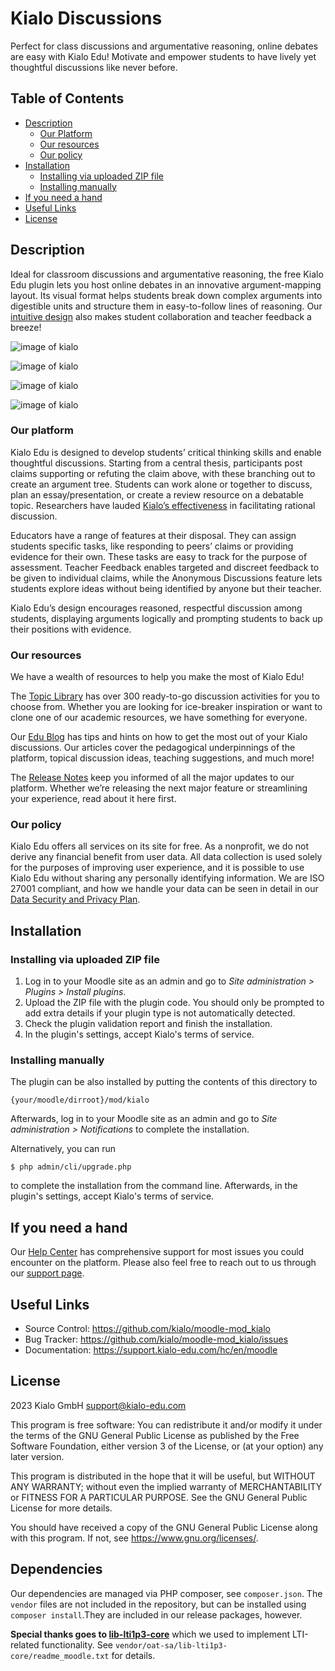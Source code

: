 # Kialo Discussions #

Perfect for class discussions and argumentative reasoning, online debates are easy with Kialo Edu!
Motivate and empower students to have lively yet thoughtful discussions like never before.

## Table of Contents  
- [Description](#description)
    - [Our Platform](#our-platform)
    - [Our resources](#our-resources )
    - [Our policy](#our-policy)
- [Installation](#installation)
    - [Installing via uploaded ZIP file](#installing-via-uploaded-zip-file)
    - [Installing manually](#installing-manually)
- [If you need a hand](#if-you-need-a-hand)
- [Useful Links](#useful-links)
- [License](#license)

## Description ##

Ideal for classroom discussions and argumentative reasoning, the free Kialo Edu plugin lets you host online debates in an innovative argument-mapping layout.
Its visual format helps students break down complex arguments into digestible units and structure them in easy-to-follow lines of reasoning.
Our [intuitive design](https://www.kialo-edu.com/p/eafa94b6-a86f-4540-88f4-2a6250115a26/94696) also makes student collaboration and teacher feedback a breeze!

![image of kialo](images/image3.png)</br>

![image of kialo](images/image4.png)</br>

![image of kialo](images/image2.png)</br>

![image of kialo](images/image1.png)

### Our platform ###

Kialo Edu is designed to develop students’ critical thinking skills and enable thoughtful discussions.
Starting from a central thesis, participants post claims supporting or refuting the claim above, with these branching out to create an argument tree.
Students can work alone or together to discuss, plan an essay/presentation, or create a review resource on a debatable topic.
Researchers have lauded [Kialo’s effectiveness](https://scholar.harvard.edu/dtingley/publications/revolutionizing-teaching-and-research-structured-debate-platform) in facilitating rational discussion. 

Educators have a range of features at their disposal.
They can assign students specific tasks, like responding to peers’ claims or providing evidence for their own.
These tasks are easy to track for the purpose of assessment.
Teacher Feedback enables targeted and discreet feedback to be given to individual claims, while the Anonymous Discussions feature lets students explore ideas without being identified by anyone but their teacher.

Kialo Edu’s design encourages reasoned, respectful discussion among students, displaying arguments logically and prompting students to back up their positions with evidence.

### Our resources ###
We have a wealth of resources to help you make the most of Kialo Edu!

The [Topic Library](https://www.kialo-edu.com/debate-topics-and-argumentative-essay-topics) has over 300 ready-to-go discussion activities for you to choose from.
Whether you are looking for ice-breaker inspiration or want to clone one of our academic resources, we have something for everyone.

Our [Edu Blog](https://blog.kialo-edu.com/) has tips and hints on how to get the most out of your Kialo discussions.
Our articles cover the pedagogical underpinnings of the platform, topical discussion ideas, teaching suggestions, and much more!

The [Release Notes](https://releases.kialo-edu.com/) keep you informed of all the major updates to our platform.
Whether we’re releasing the next major feature or streamlining your experience, read about it here first. 

### Our policy ###
Kialo Edu offers all services on its site for free.
As a nonprofit, we do not derive any financial benefit from user data.
All data collection is used solely for the purposes of improving user experience, and it is possible to use Kialo Edu without sharing any personally identifying information.
We are ISO 27001 compliant, and how we handle your data can be seen in detail in our [Data Security and Privacy Plan](https://support.kialo-edu.com/en/hc/kialo-edu-data-security-and-privacy-plan/).

## Installation ##

### Installing via uploaded ZIP file ###

1. Log in to your Moodle site as an admin and go to _Site administration >
   Plugins > Install plugins_.
2. Upload the ZIP file with the plugin code. You should only be prompted to add
   extra details if your plugin type is not automatically detected.
3. Check the plugin validation report and finish the installation.
4. In the plugin's settings, accept Kialo's terms of service.

### Installing manually ###

The plugin can be also installed by putting the contents of this directory to

    {your/moodle/dirroot}/mod/kialo

Afterwards, log in to your Moodle site as an admin and go to _Site administration >
Notifications_ to complete the installation.

Alternatively, you can run

    $ php admin/cli/upgrade.php

to complete the installation from the command line. 
Afterwards, in the plugin's settings, accept Kialo's terms of service.

## If you need a hand ##
Our [Help Center](https://support.kialo-edu.com/en/) has comprehensive support for most issues you could encounter on the platform.
Please also feel free to reach out to us through our [support page](https://support.kialo-edu.com/en/contact/).

## Useful Links ##
- Source Control: https://github.com/kialo/moodle-mod_kialo
- Bug Tracker: https://github.com/kialo/moodle-mod_kialo/issues
- Documentation: https://support.kialo-edu.com/hc/en/moodle

## License ##

2023 Kialo GmbH <support@kialo-edu.com>

This program is free software: You can redistribute it and/or modify it under
the terms of the GNU General Public License as published by the Free Software
Foundation, either version 3 of the License, or (at your option) any later
version.

This program is distributed in the hope that it will be useful, but WITHOUT ANY
WARRANTY; without even the implied warranty of MERCHANTABILITY or FITNESS FOR A
PARTICULAR PURPOSE.
See the GNU General Public License for more details.

You should have received a copy of the GNU General Public License along with
this program.
If not, see <https://www.gnu.org/licenses/>.

## Dependencies ##

Our dependencies are managed via PHP composer, see `composer.json`.
The `vendor` files are not included in the repository, but can be installed using `composer install`.They are included in our release packages, however.

**Special thanks goes to [lib-lti1p3-core](https://github.com/oat-sa/lib-lti1p3-core)** 
which we used to implement LTI-related functionality. 
See `vendor/oat-sa/lib-lti1p3-core/readme_moodle.txt` for details.
